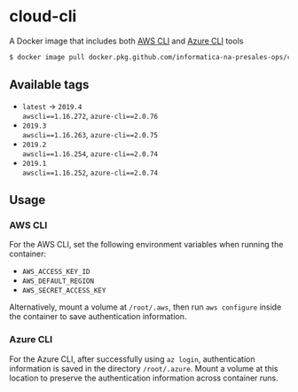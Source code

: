 # cloud-cli

A Docker image that includes both [AWS CLI][a] and [Azure CLI][b] tools

```sh
$ docker image pull docker.pkg.github.com/informatica-na-presales-ops/cloud-cli/cloud-cli
```

[a]: https://aws.amazon.com/cli/
[b]: https://docs.microsoft.com/en-us/cli/azure/?view=azure-cli-latest

## Available tags

* `latest` &rarr; `2019.4`  
  `awscli==1.16.272`, `azure-cli==2.0.76`
* `2019.3`  
  `awscli==1.16.263`, `azure-cli==2.0.75`
* `2019.2`  
  `awscli==1.16.254`, `azure-cli==2.0.74`
* `2019.1`  
  `awscli==1.16.252`, `azure-cli==2.0.74`

## Usage

### AWS CLI

For the AWS CLI, set the following environment variables when running the container:

* `AWS_ACCESS_KEY_ID`
* `AWS_DEFAULT_REGION`
* `AWS_SECRET_ACCESS_KEY`

Alternatively, mount a volume at `/root/.aws`, then run `aws configure` inside the container to save authentication
information.

### Azure CLI

For the Azure CLI, after successfully using `az login`, authentication information is saved in the directory
`/root/.azure`. Mount a volume at this location to preserve the authentication information across container runs.
